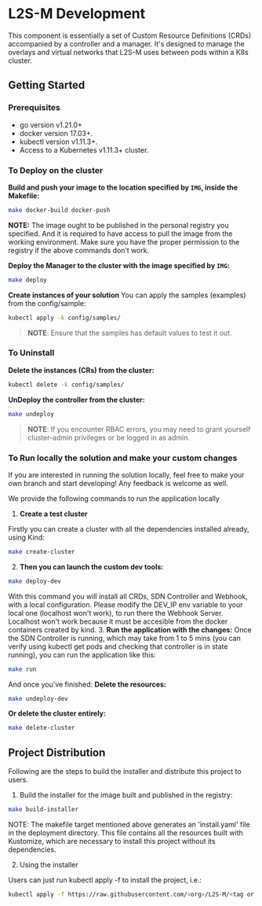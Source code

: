 # L2S-M Development

This component is essentially a set of Custom Resource Definitions (CRDs) accompanied by a controller and a manager. It's designed to manage the overlays and virtual networks that L2S-M uses between pods within a K8s cluster. 

## Getting Started

### Prerequisites
- go version v1.21.0+
- docker version 17.03+.
- kubectl version v1.11.3+.
- Access to a Kubernetes v1.11.3+ cluster.

### To Deploy on the cluster
**Build and push your image to the location specified by `IMG`, inside the Makefile:**

```sh
make docker-build docker-push
```

**NOTE:** The image ought to be published in the personal registry you specified. 
And it is required to have access to pull the image from the working environment. 
Make sure you have the proper permission to the registry if the above commands don’t work.

**Deploy the Manager to the cluster with the image specified by `IMG`:**

```sh
make deploy 
```



**Create instances of your solution**
You can apply the samples (examples) from the config/sample:

```sh
kubectl apply -k config/samples/
```

>**NOTE**: Ensure that the samples has default values to test it out.

### To Uninstall
**Delete the instances (CRs) from the cluster:**

```sh
kubectl delete -k config/samples/
```

**UnDeploy the controller from the cluster:**

```sh
make undeploy
```


> **NOTE**: If you encounter RBAC errors, you may need to grant yourself cluster-admin 
privileges or be logged in as admin.


### To Run locally the solution and make your custom changes

If you are interested in running the solution locally, feel free to make your own branch and start developing! Any feedback is welcome as well.

We provide the following commands to run the application locally

1. **Create a test cluster**

Firstly you can create a cluster with all the dependencies installed already, using Kind:

```sh
make create-cluster
```
2. **Then you can launch the custom dev tools:**
```sh
make deploy-dev
```

With this command you will install all CRDs, SDN Controller and Webhook, with a local configuration. Please modify the DEV_IP env variable to your local one (localhost won't work), to run there the Webhook Server. Localhost won't work because it must be accesible from the docker containers created by kind.
3. **Run the application with the changes:**
Once the SDN Controller is running, which may take from 1 to 5 mins (you can verify using kubectl get pods and checking that controller is in state running), you can run the application like this:
```sh
make run
```

And once you've finished:
**Delete the resources:**

```sh
make undeploy-dev
```
**Or delete the cluster entirely:**
```sh
make delete-cluster
```


## Project Distribution

Following are the steps to build the installer and distribute this project to users.

1. Build the installer for the image built and published in the registry:

```sh
make build-installer
```

NOTE: The makefile target mentioned above generates an 'install.yaml'
file in the deployment directory. This file contains all the resources built
with Kustomize, which are necessary to install this project without
its dependencies.

2. Using the installer

Users can just run kubectl apply -f <URL for YAML BUNDLE> to install the project, i.e.:

```sh
kubectl apply -f https://raw.githubusercontent.com/<org>/L2S-M/<tag or branch>/deployments/l2sm-deployment.yaml
```